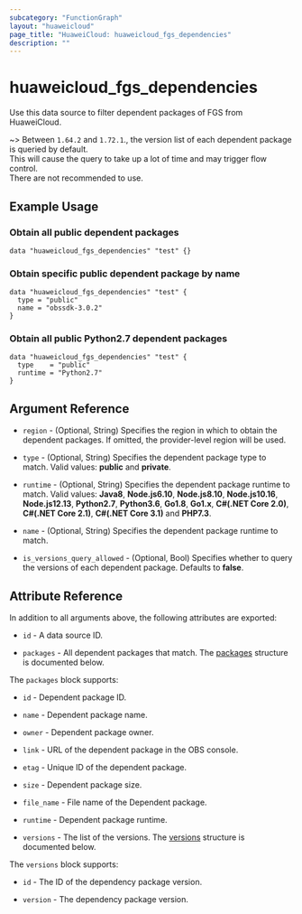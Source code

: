 ```yaml
---
subcategory: "FunctionGraph"
layout: "huaweicloud"
page_title: "HuaweiCloud: huaweicloud_fgs_dependencies"
description: ""
---
```


# huaweicloud_fgs_dependencies

Use this data source to filter dependent packages of FGS from HuaweiCloud.

~> Between `1.64.2` and `1.72.1`., the version list of each dependent package is queried by default.
   <br>This will cause the query to take up a lot of time and may trigger flow control.
   <br>There are not recommended to use.

## Example Usage

### Obtain all public dependent packages

```hcl
data "huaweicloud_fgs_dependencies" "test" {}
```

### Obtain specific public dependent package by name

```hcl
data "huaweicloud_fgs_dependencies" "test" {
  type = "public"
  name = "obssdk-3.0.2"
}
```

### Obtain all public Python2.7 dependent packages

```hcl
data "huaweicloud_fgs_dependencies" "test" {
  type    = "public"
  runtime = "Python2.7"
}
```

## Argument Reference

* `region` - (Optional, String) Specifies the region in which to obtain the dependent packages. If omitted, the
  provider-level region will be used.

* `type` - (Optional, String) Specifies the dependent package type to match. Valid values: **public** and **private**.

* `runtime` - (Optional, String) Specifies the dependent package runtime to match. Valid values: **Java8**,
  **Node.js6.10**, **Node.js8.10**, **Node.js10.16**, **Node.js12.13**, **Python2.7**, **Python3.6**, **Go1.8**,
  **Go1.x**, **C#(.NET Core 2.0)**, **C#(.NET Core 2.1)**, **C#(.NET Core 3.1)** and **PHP7.3**.

* `name` - (Optional, String) Specifies the dependent package runtime to match.

* `is_versions_query_allowed` - (Optional, Bool) Specifies whether to query the versions of each dependent package.
  Defaults to **false**.

## Attribute Reference

In addition to all arguments above, the following attributes are exported:

* `id` - A data source ID.

* `packages` - All dependent packages that match.
  The [packages](#dependency_packages) structure is documented below.

<a name="dependency_packages"></a>
The `packages` block supports:

* `id` - Dependent package ID.

* `name` - Dependent package name.

* `owner` - Dependent package owner.

* `link` - URL of the dependent package in the OBS console.

* `etag` - Unique ID of the dependent package.

* `size` - Dependent package size.

* `file_name` - File name of the Dependent package.

* `runtime` - Dependent package runtime.

* `versions` - The list of the versions.
  The [versions](#dependency_versions) structure is documented below.

<a name="dependency_versions"></a>
The `versions` block supports:

* `id` - The ID of the dependency package version.

* `version` - The dependency package version.
